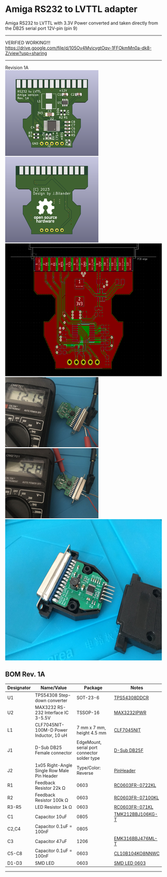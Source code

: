 # Amiga RS232 to LVTTL adapter

Amiga RS232 to LVTTL with 3.3V Power converted and taken directly from the DB25 serial port 12V-pin (pin 9)

***
VERIFIED WORKING!!!<br />
https://drive.google.com/file/d/105Ov4MyicygtOqv-1FFOkmMn0a-dk8-Z/view?usp=sharing
***

Revision 1A
<br />
<a href="images/RS232_to_LVTTL_rev1a_pic1.png">
<img src="images/RS232_to_LVTTL_rev1a_pic1.png" width="300" height="275">
</a>
<a href="images/RS232_to_LVTTL_rev1a_pic2.png">
<img src="images/RS232_to_LVTTL_rev1a_pic2.png" width="300" height="275">
</a>
<br />
<a href="images/RS232_to_LVTTL_rev1a_pic3.png">
<img src="images/RS232_to_LVTTL_rev1a_pic3.png" width="605" height="426">
</a>
<br />
<a href="images/RS232_to_LVTTL_rev1a_pic4.jpg">
<img src="images/RS232_to_LVTTL_rev1a_pic4.jpg" width="300" height="225">
</a>
<a href="images/RS232_to_LVTTL_rev1a_pic5.jpg">
<img src="images/RS232_to_LVTTL_rev1a_pic5.jpg" width="300" height="225">
</a>
<br />
<a href="images/RS232_to_LVTTL_rev1a_pic6.jpg">
<img src="images/RS232_to_LVTTL_rev1a_pic6.jpg" width="605" height="453">
</a>

BOM Rev. 1A
---------
Designator  | Name/Value   | Package | Notes
-|-|-|-|
U1 | TPS54308 Step-down converter | SOT-23-6 | [TPS54308DDCR](https://www.mouser.com/ProductDetail/595-TPS54308DDCR)
U2 | MAX3232 RS-232 Interface IC 3-5.5V | TSSOP-16 | [MAX3232IPWR](https://www.mouser.com/ProductDetail/595-MAX3232IPWR)
L1 | CLF7045NIT-100M-D Power Inductor, 10 uH | 7 mm x 7 mm, height 4.5 mm | [CLF7045NIT](https://www.mouser.com/ProductDetail/810-CLF7045NIT100MD)
J1 | D-Sub DB25 Female connector | EdgeMount, serial port connector solder type | [D-Sub DB25F](https://www.aliexpress.com/item/32885764031.html)
J2 | 1x05 Right-Angle Single Row Male Pin Header | Type/Color: Reverse | [PinHeader](https://www.aliexpress.com/item/32892547934.html)
R1 | Feedback Resistor 22k Ω | 0603 | [RC0603FR-0722KL](https://www.mouser.com/ProductDetail/603-RC0603FR-0722KL)
R2 | Feedback Resistor 100k Ω | 0603 | [RC0603FR-07100KL](https://www.mouser.com/ProductDetail/603-RC0603FR-07100KL) 
R3-R5 | LED Resistor 1k Ω | 0603 | [RC0603FR-071KL](https://www.mouser.com/ProductDetail/603-RC0603FR-071KL)
C1 | Capacitor 10uF | 0805 | [TMK212BBJ106KG-T](https://www.mouser.com/ProductDetail/963-TMK212BBJ106KG-T)
C2,C4 | Capacitor 0.1uF = 100nF | 0805 |
C3 | Capacitor 47uF | 1206 | [EMK316BBJ476ML-T](https://www.mouser.com/ProductDetail/963-EMK316BBJ476ML-T)
C5-C8 | Capacitor 0.1uF = 100nF | 0603 | [CL10B104KO8NNWC](https://www.mouser.com/ProductDetail/187-CL10B104KO8NNWC)
D1-D3 | SMD LED | 0603 | [SMD LED 0603](https://www.aliexpress.com/item/1005003836509392.html)


***
